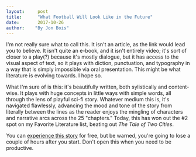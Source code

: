 ```yaml
---
layout:     post
title:      "What Football Will Look Like in the Future"
date:       2017-10-26
author:    "By Jon Bois"
---
```


I'm not really sure what to call this. It isn't an article, as the link would lead you to believe. It isn't quite an e-book, and it isn't entirely video; it's sort of closer to a play(?) because it's mostly dialogue, but it has access to the visual aspect of text, so it plays with diction, punctuation, and typography in a way that is simply impossible via oral presentation. This might be what literature is evolving towards. I hope so. 

What I'm sure of is this: it's beautifully written, both sylistically and content-wise. It plays with huge concepts in little ways with simple words, all through the lens of playful sci-fi story. Whatever medium this is, it's navigated flawlessly, advancing the mood and tone of the story from literally between the lines as the reader enjoys the mingling of characters and narrative arcs across the 25 "chapters." Today, this has won out the #2 spot on my Favorite Literature list, beating out *The Tale of Two Cities*. 

You can [experience this story](https://www.sbnation.com/a/17776-football) for free, but be warned, you're going to lose a couple of hours after you start. Don't open this when you need to be productive. 